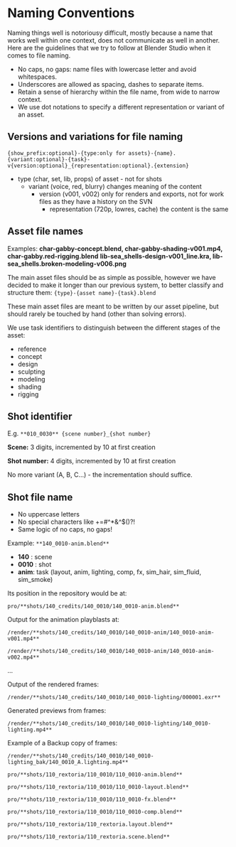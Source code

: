 # Naming Conventions

Naming things well is notoriousy difficult, mostly because a name that works well within one context, does not communicate as well in another. Here are the guidelines that we try to follow at Blender Studio when it comes to file naming.

* No caps, no gaps: name files with lowercase letter and avoid whitespaces.
* Underscores are allowed as spacing, dashes to separate items.
* Retain a sense of hierarchy within the file name, from wide to narrow context.
* We use dot notations to specify a different representation or variant of an asset.

## Versions and variations for file naming

`{show_prefix:optional}-{type:only for assets}-{name}.{variant:optional}-{task}-v{version:optional}_{representation:optional}.{extension}`

- type (char, set, lib, props) of asset - not for shots
    - variant (voice, red, blurry) changes meaning of the content
        - version (v001, v002) only for renders and exports, not for work files as they have a history on the SVN
            - representation (720p, lowres, cache) the content is the same


## Asset file names

Examples: **char-gabby-concept.blend, char-gabby-shading-v001.mp4, char-gabby.red-rigging.blend**
**lib-sea_shells-design-v001_line.kra, lib-sea_shells.broken-modeling-v006.png**

The main asset files should be as simple as possible, however we have decided to make it longer than our previous system, to better classify and structure them: `{type}-{asset name}-{task}.blend`

These main asset files are meant to be written by our asset pipeline, but should rarely be touched by hand (other than solving errors).

We use task identifiers to distinguish between the different stages of the asset:

- reference
- concept
- design
- sculpting
- modeling
- shading
- rigging

## Shot identifier

E.g. `**010_0030** {scene number}_{shot number}`

**Scene:** 3 digits, incremented by 10 at first creation

**Shot number:** 4 digits, incremented by 10 at first creation

No more variant (A, B, C...) - the incrementation should suffice.

## Shot file name

- No uppercase letters
- No special characters like +=#^*&^$()?!
- Same logic of no caps, no gaps!

Example: `**140_0010-anim.blend**`

- **140** : scene
- **0010** : shot
- **anim**: task (layout, anim, lighting, comp, fx, sim_hair, sim_fluid, sim_smoke)

Its position in the repository would be at:

`pro/**shots/140_credits/140_0010/140_0010-anim.blend**`

Output for the animation playblasts at:

`/render/**shots/140_credits/140_0010/140_0010-anim/140_0010-anim-v001.mp4**`

`/render/**shots/140_credits/140_0010/140_0010-anim/140_0010-anim-v002.mp4**`

...

Output of the rendered frames:

`/render/**shots/140_credits/140_0010/140_0010-lighting/000001.exr**`

Generated previews from frames:

`/render/**shots/140_credits/140_0010/140_0010-lighting/140_0010-lighting.mp4**`

Example of a Backup copy of frames:

```
/render/**shots/140_credits/140_0010/140_0010-lighting_bak/140_0010_A.lighting.mp4**

pro/**shots/110_rextoria/110_0010/110_0010-anim.blend**

pro/**shots/110_rextoria/110_0010/110_0010-layout.blend**

pro/**shots/110_rextoria/110_0010/110_0010-fx.blend**

pro/**shots/110_rextoria/110_0010/110_0010-comp.blend**

pro/**shots/110_rextoria/110_rextoria.layout.blend**

pro/**shots/110_rextoria/110_rextoria.scene.blend**

```
